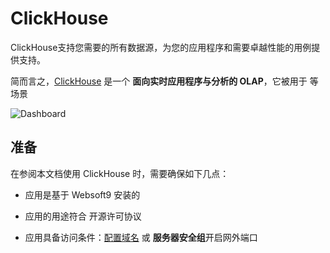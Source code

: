 # ClickHouse

ClickHouse支持您需要的所有数据源，为您的应用程序和需要卓越性能的用例提供支持。

简而言之，[ClickHouse](https://clickhouse.com/) 是一个 **面向实时应用程序与分析的 OLAP**，它被用于    等场景


![Dashboard](https://libs.websoft9.com/Websoft9/DocsPicture/zh/clickhouse/clickhouse-gui-websoft9.png)


## 准备

在参阅本文档使用 ClickHouse 时，需要确保如下几点：

- 应用是基于 Websoft9 安装的

- 应用的用途符合 [](https://some_license_url) 开源许可协议

- 应用具备访问条件：[配置域名](./guide/appsetdomain) 或 **服务器安全组**开启网外端口